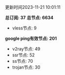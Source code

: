 更新时间2023-11-21 10:01:11

**总订阅: 37**
**总节点: 6634**
- vless节点: 9

**google ping有效节点: 201**
- v2ray节点: 49
- ssr节点: 52
- ss节点: 70
- trojan节点: 30

